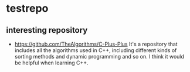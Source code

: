 # testrepo
## interesting repository
* https://github.com/TheAlgorithms/C-Plus-Plus
It's a repository that includes all the algorithms used in C++, including different kinds of sorting methods and dynamic programming and so on. I think it would be helpful when learning C++.
